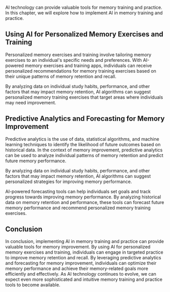 
AI technology can provide valuable tools for memory training and practice. In this chapter, we will explore how to implement AI in memory training and practice.

Using AI for Personalized Memory Exercises and Training
-------------------------------------------------------

Personalized memory exercises and training involve tailoring memory exercises to an individual's specific needs and preferences. With AI-powered memory exercises and training apps, individuals can receive personalized recommendations for memory training exercises based on their unique patterns of memory retention and recall.

By analyzing data on individual study habits, performance, and other factors that may impact memory retention, AI algorithms can suggest personalized memory training exercises that target areas where individuals may need improvement.

Predictive Analytics and Forecasting for Memory Improvement
-----------------------------------------------------------

Predictive analytics is the use of data, statistical algorithms, and machine learning techniques to identify the likelihood of future outcomes based on historical data. In the context of memory improvement, predictive analytics can be used to analyze individual patterns of memory retention and predict future memory performance.

By analyzing data on individual study habits, performance, and other factors that may impact memory retention, AI algorithms can suggest personalized strategies for improving memory performance.

AI-powered forecasting tools can help individuals set goals and track progress towards improving memory performance. By analyzing historical data on memory retention and performance, these tools can forecast future memory performance and recommend personalized memory training exercises.

Conclusion
----------

In conclusion, implementing AI in memory training and practice can provide valuable tools for memory improvement. By using AI for personalized memory exercises and training, individuals can engage in targeted practice to improve memory retention and recall. By leveraging predictive analytics and forecasting for memory improvement, individuals can optimize their memory performance and achieve their memory-related goals more efficiently and effectively. As AI technology continues to evolve, we can expect even more sophisticated and intuitive memory training and practice tools to become available.
